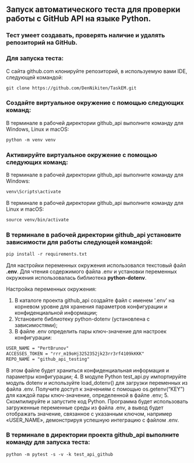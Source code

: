 ## Запуск автоматического теста для проверки работы с GitHub API на языке Python.

### Тест умеет создавать, проверять наличие и удалять репозиторий на GitHub.

### Для запуска теста:

С сайта github.com клонируйте репозиторий, в используемую вами IDE, следующей командой:
```html
git clone https://github.com/DenNikiten/TaskEM.git
```

### Создайте виртуальное окружение с помощью следующих команд:

В терминале в рабочей директории github_api выполните команду для Windows, Linux и macOS:
```html
python -m venv venv
```

### Активируйте виртуальное окружение с помощью следующих команд:

В терминале в рабочей директории github_api выполните команду для Windows:
```html
venv\Scripts\activate
```

В терминале в рабочей директории github_api выполните команду для Linux и macOS:
```html
source venv/bin/activate
```

### В терминале в рабочей директории github_api установите зависимости для работы следующей командой:
```html
pip install -r requirements.txt
```

Для настройки переменных окружения использовался текстовый файл **.env**. 
Для чтения содержимого файла .env и установки переменных окружения использовалась библиотека **python-dotenv**.

Настройка переменных окружения:
1. В каталоге проекта github_api создайте файл с именем '.env' на корневом уровне для хранения параметров конфигурации и конфиденциальной информации;
2. Установите библиотеку python-dotenv (установлена с зависимостями);
3. В файле .env определить пары ключ-значение для настроек конфигурации:
```html
USER_NAME = "PertBrunov"
ACCESSES_TOKEN = "rrr_m19oHj3252352jk23rr3rf4109kKKK"
REPO_NAME = "github_api_testing"
```
В этом файле будет храниться конфиденциальная информация и параметры конфигурации;
4. В модуле Python test_api.py импортируйте модуль dotenv и используйте load_dotenv() для загрузки переменных из файла .env. Получите доступ к значениям с помощью os.getenv(“KEY”) для каждой пары ключ-значение, определенной в файле .env;
5. Скомпилируйте и запустите код Python. Программа будет использовать загруженные переменные среды из файла .env, а вывод будет отображать значение, связанное с указанным ключом, например «USER_NAME», демонстрируя успешную интеграцию с файлом .env.

### В терминале в директории проекта github_api выполните команду для запуска теста:
```html
python -m pytest -s -v -k test_api_github
```


